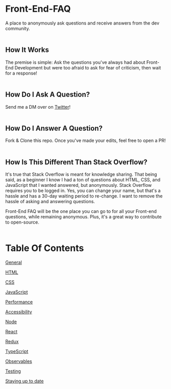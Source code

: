 # Front-End-FAQ

A place to anonymously ask questions and receive answers from the dev community. <br /> <br />

## How It Works

The premise is simple: Ask the questions you've always had about Front-End Development but were too afraid to ask for fear of criticism, then wait for a response! <br /> <br />

## How Do I Ask A Question?

Send me a DM over on [Twitter](https://twitter.com/EmmaBostian)! <br /> <br />

## How Do I Answer A Question?

Fork & Clone this repo. Once you've made your edits, feel free to open a PR! <br /> <br />

## How Is This Different Than Stack Overflow?

It's true that Stack Overflow is meant for knowledge sharing. That being said, as a beginner I know I had a ton of questions about HTML, CSS, and JavaScript that I wanted answered, but anonymously. Stack Overflow requires you to be logged in. Yes, you can change your name, but that's a hassle and has a 30-day waiting period to re-change. I want to remove the hassle of asking and answering questions.

Front-End FAQ will be the one place you can go to for all your Front-end questions, while remaining anonymous. Plus, it's a great way to contribute to open-source. <br /> <br />

# Table Of Contents

[General](general.md)

[HTML](html.md)

[CSS](css.md)

[JavaScript](js.md)

[Performance](performance.md)

[Accessibility](a11y.md)

[Node](node.md)

[React](react.md)

[Redux](redux.md)

[TypeScript](typescript.md)

[Observables](observables.md)

[Testing](testing.md)

[Staying up to date](staying-up-to-date.md)
